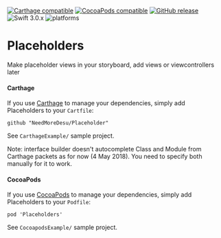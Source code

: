 [![Carthage compatible](https://img.shields.io/badge/Carthage-compatible-4BC51D.svg?style=flat)](#carthage) [![CocoaPods compatible](https://img.shields.io/cocoapods/v/Placeholders.svg)](#cocoapods) [![GitHub release](https://img.shields.io/github/release/Placeholders/Placeholders.svg)](https://github.com/Placeholders/Placeholders/releases) ![Swift 3.0.x](https://img.shields.io/badge/Swift-4.1-orange.svg) ![platforms](https://img.shields.io/badge/platforms-iOS-lightgrey.svg)

# Placeholders
Make placeholder views in your storyboard, add views or viewcontrollers later

#### Carthage

If you use [Carthage][] to manage your dependencies, simply add
Placeholders to your `Cartfile`:

```
github "NeedMoreDesu/Placeholder"
```

See `CarthageExample/` sample project.

Note: interface builder doesn't autocomplete Class and Module from Carthage packets as for now (4 May 2018). You need to specify both manually for it to work.

#### CocoaPods

If you use [CocoaPods][] to manage your dependencies, simply add
Placeholders to your `Podfile`:

```
pod 'Placeholders'
```

See `CocoapodsExample/` sample project.

[Carthage]: https://github.com/Carthage/Carthage
[CocoaPods]: https://cocoapods.org/

